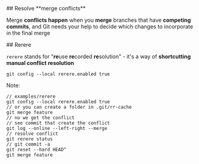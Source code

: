 <!-- .element: data-background-image="/course/assets/memo/merge-conflict-comming.jpg" data-background-position="right bottom" data-background-size="contain" data-background-color="#fff" -->


<div class="title-icon" style="background-image: url(/course/assets/icons/conflict.svg)"></div>
## Resolve **merge conflicts**

Merge **conflicts happen** when you **merge** branches that have **competing commits**, and Git needs your help to decide which changes to incorporate in the final merge


<div class="title-icon" style="background-image: url(/course/assets/icons/reuse.svg)"></div>
## Rerere

``rerere``<!-- .element: class="code-highlight"--> stands for "**re**use **re**corded **re**solution" - it's a way of **shortcutting manual conflict resolution**

```
git config --local rerere.enabled true
```

Note:
```
// examples/rerere
git config --local rerere.enabled true
// or you can create a folder in .git/rr-cache
git merge feature
// no we get the conflict
// see commit that create the conflict
git log --online --left-right --merge
// resolve conflict
git rerere status
// git commit -a
git reset --hard HEAD^
git merge feature
```